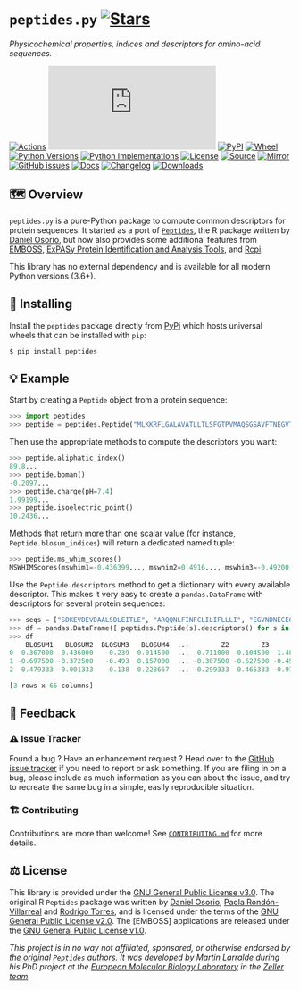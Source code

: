 # `peptides.py` [![Stars](https://img.shields.io/github/stars/althonos/peptides.py.svg?style=social&maxAge=3600&label=Star)](https://github.com/althonos/peptides.py/stargazers)

*Physicochemical properties, indices and descriptors for amino-acid sequences.*

[![Actions](https://img.shields.io/github/workflow/status/althonos/peptides.py/Test/main?logo=github&style=flat-square&maxAge=300)](https://github.com/althonos/peptides.py/actions)
[![Coverage](https://img.shields.io/codecov/c/gh/althonos/peptides.py?style=flat-square&maxAge=3600)](https://codecov.io/gh/althonos/peptides.py/)
[![PyPI](https://img.shields.io/pypi/v/peptides.svg?style=flat-square&maxAge=3600)](https://pypi.org/project/peptides)
[![Wheel](https://img.shields.io/pypi/wheel/peptides.svg?style=flat-square&maxAge=3600)](https://pypi.org/project/peptides/#files)
[![Python Versions](https://img.shields.io/pypi/pyversions/peptides.svg?style=flat-square&maxAge=3600)](https://pypi.org/project/peptides/#files)
[![Python Implementations](https://img.shields.io/badge/impl-universal-success.svg?style=flat-square&maxAge=3600&label=impl)](https://pypi.org/project/peptides/#files)
[![License](https://img.shields.io/badge/license-GPLv3-blue.svg?style=flat-square&maxAge=2678400)](https://choosealicense.com/licenses/gpl-3.0/)
[![Source](https://img.shields.io/badge/source-GitHub-303030.svg?maxAge=2678400&style=flat-square)](https://github.com/althonos/peptides.py/)
[![Mirror](https://img.shields.io/badge/mirror-EMBL-009f4d?style=flat-square&maxAge=2678400)](https://git.embl.de/larralde/peptides.py/)
[![GitHub issues](https://img.shields.io/github/issues/althonos/peptides.py.svg?style=flat-square&maxAge=600)](https://github.com/althonos/peptides.py/issues)
[![Docs](https://img.shields.io/readthedocs/peptides/latest?style=flat-square&maxAge=600)](https://peptides.readthedocs.io)
[![Changelog](https://img.shields.io/badge/keep%20a-changelog-8A0707.svg?maxAge=2678400&style=flat-square)](https://github.com/althonos/peptides.py/blob/master/CHANGELOG.md)
[![Downloads](https://img.shields.io/badge/dynamic/json?style=flat-square&color=303f9f&maxAge=86400&label=downloads&query=%24.total_downloads&url=https%3A%2F%2Fapi.pepy.tech%2Fapi%2Fprojects%2Fpeptides)](https://pepy.tech/project/peptides)

## 🗺️ Overview

`peptides.py` is a pure-Python package to compute common descriptors for
protein sequences. It started as a port of [`Peptides`](https://cran.r-project.org/web/packages/Peptides/index.html), the R package written by
[Daniel Osorio](https://orcid.org/0000-0003-4424-8422), but now also provides
some additional features from [EMBOSS](http://emboss.bioinformatics.nl/cgi-bin/emboss/),
[ExPASy Protein Identification and Analysis Tools](https://web.expasy.org/protparam/), and [Rcpi](https://bioconductor.org/packages/release/bioc/html/Rcpi.html).

This library has no external dependency and is available for all modern Python
versions (3.6+).

## 🔧 Installing

Install the `peptides` package directly from [PyPi](https://pypi.org/project/peptides)
which hosts universal wheels that can be installed with `pip`:
```console
$ pip install peptides
```

<!--
Otherwise, `peptides.py` is also available as a [Bioconda](https://bioconda.github.io/)
package:
```console
$ conda install -c bioconda peptides-py
``` -->

## 💡 Example

Start by creating a `Peptide` object from a protein sequence:
```python
>>> import peptides
>>> peptide = peptides.Peptide("MLKKRFLGALAVATLLTLSFGTPVMAQSGSAVFTNEGVTPFAISYPGGGT")
```

Then use the appropriate methods to compute the descriptors you want:
```python
>>> peptide.aliphatic_index()
89.8...
>>> peptide.boman()
-0.2097...
>>> peptide.charge(pH=7.4)
1.99199...
>>> peptide.isoelectric_point()
10.2436...
```

Methods that return more than one scalar value (for instance, `Peptide.blosum_indices`)
will return a dedicated named tuple:
```python
>>> peptide.ms_whim_scores()
MSWHIMScores(mswhim1=-0.436399..., mswhim2=0.4916..., mswhim3=-0.49200...)
```

Use the `Peptide.descriptors` method to get a dictionary with every available
descriptor. This makes it very easy to create a `pandas.DataFrame` with
descriptors for several protein sequences:
```python
>>> seqs = ["SDKEVDEVDAALSDLEITLE", "ARQQNLFINFCLILIFLLLI", "EGVNDNECEGFFSAR"]
>>> df = pandas.DataFrame([ peptides.Peptide(s).descriptors() for s in seqs ])
>>> df
    BLOSUM1   BLOSUM2  BLOSUM3   BLOSUM4  ...        Z2        Z3        Z4        Z5
0  0.367000 -0.436000   -0.239  0.014500  ... -0.711000 -0.104500 -1.486500  0.429500
1 -0.697500 -0.372500   -0.493  0.157000  ... -0.307500 -0.627500 -0.450500  0.362000
2  0.479333 -0.001333    0.138  0.228667  ... -0.299333  0.465333 -0.976667  0.023333

[3 rows x 66 columns]
```

## 💭 Feedback

### ⚠️ Issue Tracker

Found a bug ? Have an enhancement request ? Head over to the [GitHub issue
tracker](https://github.com/althonos/peptides.py/issues) if you need to report
or ask something. If you are filing in on a bug, please include as much
information as you can about the issue, and try to recreate the same bug
in a simple, easily reproducible situation.

### 🏗️ Contributing

Contributions are more than welcome! See
[`CONTRIBUTING.md`](https://github.com/althonos/peptides.py/blob/main/CONTRIBUTING.md)
for more details.

## ⚖️ License

This library is provided under the [GNU General Public License v3.0](https://choosealicense.com/licenses/gpl-3.0/).
The original R `Peptides` package was written by [Daniel Osorio](https://orcid.org/0000-0003-4424-8422),
[Paola Rondón-Villarreal](https://orcid.org/0000-0001-8209-3885) and
[Rodrigo Torres](https://orcid.org/0000-0003-1113-3020), and is licensed under
the terms of the [GNU General Public License v2.0](https://choosealicense.com/licenses/gpl-2.0/).
The [EMBOSS] applications are released under the [GNU General Public License v1.0](https://www.gnu.org/licenses/old-licenses/gpl-1.0.html).

*This project is in no way not affiliated, sponsored, or otherwise endorsed
by the [original `Peptides` authors](https://github.com/dosorio). It was developed
by [Martin Larralde](https://github.com/althonos/) during his PhD project
at the [European Molecular Biology Laboratory](https://www.embl.de/) in
the [Zeller team](https://github.com/zellerlab).*
